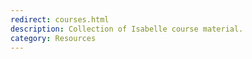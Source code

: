 ```yaml
---
redirect: courses.html
description: Collection of Isabelle course material.
category: Resources
---
```

